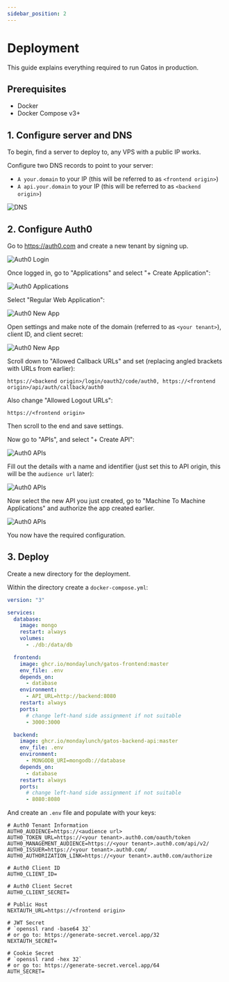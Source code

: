 ```yaml
---
sidebar_position: 2
---
```


# Deployment

This guide explains everything required to run Gatos in production.

## Prerequisites

- Docker
- Docker Compose v3+

## 1. Configure server and DNS

To begin, find a server to deploy to, any VPS with a public IP works.

Configure two DNS records to point to your server:

- `A your.domain` to your IP (this will be referred to as `<frontend origin>`)
- `A api.your.domain` to your IP (this will be referred to as `<backend origin>`)

![DNS](/img/examples/dns.png)

## 2. Configure Auth0

Go to https://auth0.com and create a new tenant by signing up.

![Auth0 Login](/img/examples/auth0-login.png)

Once logged in, go to "Applications" and select "+ Create Application":

![Auth0 Applications](/img/examples/auth0-applications.png)

Select "Regular Web Application":

![Auth0 New App](/img/examples/auth0-new-app.png)

Open settings and make note of the domain (referred to as `<your tenant>`), client ID, and client secret:

![Auth0 New App](/img/examples/auth0-app-settings.png)

Scroll down to "Allowed Callback URLs" and set (replacing angled brackets with URLs from earlier):

```
https://<backend origin>/login/oauth2/code/auth0, https://<frontend origin>/api/auth/callback/auth0
```

Also change "Allowed Logout URLs":

```
https://<frontend origin>
```

Then scroll to the end and save settings.

Now go to "APIs", and select "+ Create API":

![Auth0 APIs](/img/examples/auth0-apis.png)

Fill out the details with a name and identifier (just set this to API origin, this will be the `audience url` later):

![Auth0 APIs](/img/examples/auth0-new-api.png)

Now select the new API you just created, go to "Machine To Machine Applications" and authorize the app created earlier.

![Auth0 APIs](/img/examples/auth0-authorize-api.png)

You now have the required configuration.

## 3. Deploy

Create a new directory for the deployment.

Within the directory create a `docker-compose.yml`:

```yml
version: "3"

services:
  database:
    image: mongo
    restart: always
    volumes:
      - ./db:/data/db

  frontend:
    image: ghcr.io/mondaylunch/gatos-frontend:master
    env_file: .env
    depends_on:
      - database
    environment:
      - API_URL=http://backend:8080
    restart: always
    ports:
      # change left-hand side assignment if not suitable
      - 3000:3000

  backend:
    image: ghcr.io/mondaylunch/gatos-backend-api:master
    env_file: .env
    environment:
      - MONGODB_URI=mongodb://database
    depends_on:
      - database
    restart: always
    ports:
      # change left-hand side assignment if not suitable
      - 8080:8080
```

And create an `.env` file and populate with your keys:

```dotenv
# Auth0 Tenant Information
AUTH0_AUDIENCE=https://<audience url>
AUTH0_TOKEN_URL=https://<your tenant>.auth0.com/oauth/token
AUTH0_MANAGEMENT_AUDIENCE=https://<your tenant>.auth0.com/api/v2/
AUTH0_ISSUER=https://<your tenant>.auth0.com/
AUTH0_AUTHORIZATION_LINK=https://<your tenant>.auth0.com/authorize

# Auth0 Client ID
AUTH0_CLIENT_ID=

# Auth0 Client Secret
AUTH0_CLIENT_SECRET=

# Public Host
NEXTAUTH_URL=https://<frontend origin>

# JWT Secret
# `openssl rand -base64 32`
# or go to: https://generate-secret.vercel.app/32
NEXTAUTH_SECRET=

# Cookie Secret
# `openssl rand -hex 32`
# or go to: https://generate-secret.vercel.app/64
AUTH_SECRET=
```
